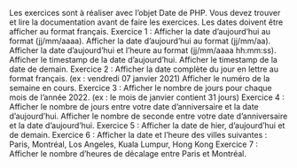 Les exercices sont à réaliser avec l’objet Date de PHP.
Vous devez trouver et lire la documentation avant de faire les exercices. Les dates doivent être afficher au format français.
Exercice 1 :
Afficher la date d’aujourd’hui au format (jj/mm/aaaa).
Afficher la date d’aujourd’hui au format (jj/mm/aa).
Afficher la date d’aujourd’hui et l’heure au format (jj/mm/aaaa hh:mm:ss). Afficher le timestamp de la date d’aujourd’hui.
Afficher le timestamp de la date de demain.
Exercice 2 :
Afficher la date complète du jour en lettre au format français. (ex : vendredi 07 janvier 2021) Afficher le numéro de la semaine en cours.
Exercice 3 :
Afficher le nombre de jours pour chaque mois de l’année 2022. (ex : le mois de janvier contient 31 jours)
Exercice 4 :
Afficher le nombre de jours entre votre date d’anniversaire et la date d’aujourd’hui. Afficher le nombre de seconde entre votre date d’anniversaire et la date d’aujourd’hui.
Exercice 5 :
Afficher la date de hier, d’aujourd’hui et de demain.
Exercice 6 :
Afficher la date et l’heure des villes suivantes : Paris, Montréal, Los Angeles, Kuala Lumpur, Hong Kong Exercice 7 :
Afficher le nombre d’heures de décalage entre Paris et Montréal.
       
